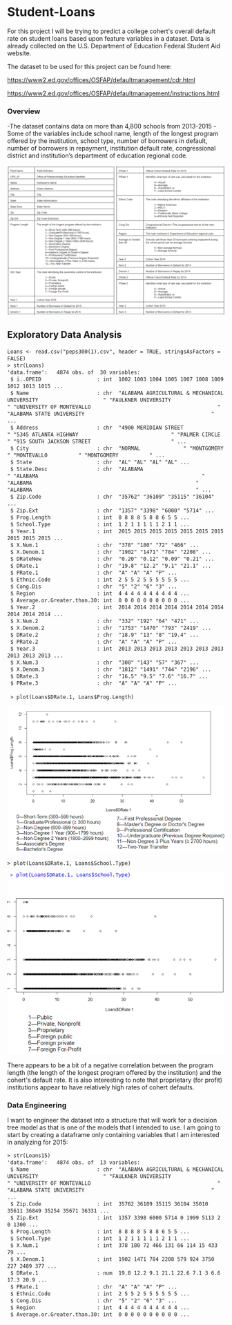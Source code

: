 # Student-Loans

For this project I will be trying to predict a college cohert's overall default rate on student loans based upon feature variables in a dataset.   Data is already collected on the U.S. Department of Education Federal Student Aid website. 

The dataset to be used for this project can be found here:

https://www2.ed.gov/offices/OSFAP/defaultmanagement/cdr.html

https://www2.ed.gov/offices/OSFAP/defaultmanagement/instructions.html

### Overview

-The dataset contains data on more than 4,800 schools from 2013-2015
-Some of the variables include school name, length of the longest program offered by the institution, school type, number of borrowers in default, number of borrowers in repayment, institution default rate, congressional district and institution’s department of education regional code.

![.](https://github.com/bill22290/Student-Loans/blob/master/images/Key.PNG)

## Exploratory Data Analysis
```
Loans <- read.csv("peps300(1).csv", header = TRUE, stringsAsFactors = FALSE)
> str(Loans)
'data.frame':	4874 obs. of  30 variables:
 $ ï..OPEID                  : int  1002 1003 1004 1005 1007 1008 1009 1012 1013 1015 ...
 $ Name                      : chr  "ALABAMA AGRICULTURAL & MECHANICAL UNIVERSITY                     " "FAULKNER UNIVERSITY                                              " "UNIVERSITY OF MONTEVALLO                                         " "ALABAMA STATE UNIVERSITY                                         " ...
 $ Address                   : chr  "4900 MERIDIAN STREET                              " "5345 ATLANTA HIGHWAY                              " "PALMER CIRCLE                                     " "915 SOUTH JACKSON STREET                          " ...
 $ City                      : chr  "NORMAL              " "MONTGOMERY          " "MONTEVALLO          " "MONTGOMERY          " ...
 $ State                     : chr  "AL" "AL" "AL" "AL" ...
 $ State.Desc                : chr  "ALABAMA                                                     " "ALABAMA                                                     " "ALABAMA                                                     " "ALABAMA                                                     " ...
 $ Zip.Code                  : chr  "35762" "36109" "35115" "36104" ...
 $ Zip.Ext                   : chr  "1357" "3398" "6000" "5714" ...
 $ Prog.Length               : int  8 8 8 8 5 8 8 6 5 5 ...
 $ School.Type               : int  1 2 1 1 1 1 1 2 1 1 ...
 $ Year.1                    : int  2015 2015 2015 2015 2015 2015 2015 2015 2015 2015 ...
 $ X.Num.1                   : chr  "378" "180" "72" "466" ...
 $ X.Denom.1                 : chr  "1902" "1471" "784" "2208" ...
 $ DRateNew                  : chr  "0.20" "0.12" "0.09" "0.21" ...
 $ DRate.1                   : chr  "19.8" "12.2" "9.1" "21.1" ...
 $ PRate.1                   : chr  "A" "A" "A" "P" ...
 $ Ethnic.Code               : int  2 5 5 2 5 5 5 5 5 5 ...
 $ Cong.Dis                  : chr  "5" "2" "6" "3" ...
 $ Region                    : int  4 4 4 4 4 4 4 4 4 4 ...
 $ Average.or.Greater.than.30: int  0 0 0 0 0 0 0 0 0 0 ...
 $ Year.2                    : int  2014 2014 2014 2014 2014 2014 2014 2014 2014 2014 ...
 $ X.Num.2                   : chr  "332" "192" "64" "471" ...
 $ X.Denom.2                 : chr  "1753" "1470" "793" "2419" ...
 $ DRate.2                   : chr  "18.9" "13" "8" "19.4" ...
 $ PRate.2                   : chr  "A" "A" "A" "P" ...
 $ Year.3                    : int  2013 2013 2013 2013 2013 2013 2013 2013 2013 2013 ...
 $ X.Num.3                   : chr  "300" "143" "57" "367" ...
 $ X.Denom.3                 : chr  "1812" "1491" "744" "2196" ...
 $ DRate.3                   : chr  "16.5" "9.5" "7.6" "16.7" ...
 $ PRate.3                   : chr  "A" "A" "A" "P" ...
 
 > plot(Loans$DRate.1, Loans$Prog.Length)
 ```
 ![.](https://github.com/bill22290/Student-Loans/blob/master/images/ProgLength_DRate1_plot.PNG)
 ```
 > plot(Loans$DRate.1, Loans$School.Type)
 ```
 ![.](https://github.com/bill22290/Student-Loans/blob/master/images/SchoolType_DRate1_plot.PNG)
 
 There appears to be a bit of a negative correlation between the program length (the length of the longest program offered by the institution) and the cohert's default rate. It is also interesting to note that proprietary (for profit) institutions appear to have relatively high rates of cohert defaults. 
 
### Data Engineering
I want to engineer the dataset into a structure that will work for a decision tree model as that is one of the models that I intended to use. I am going to start by creating a dataframe only containing variables that I am interested in analyzing for 2015:
```
> str(Loans15)
'data.frame':	4874 obs. of  13 variables:
 $ Name                      : chr  "ALABAMA AGRICULTURAL & MECHANICAL UNIVERSITY                     " "FAULKNER UNIVERSITY                                              " "UNIVERSITY OF MONTEVALLO                                         " "ALABAMA STATE UNIVERSITY                                         " ...
 $ Zip.Code                  : int  35762 36109 35115 36104 35010 35611 36849 35254 35671 36331 ...
 $ Zip.Ext                   : int  1357 3398 6000 5714 0 1999 5113 2 0 1300 ...
 $ Prog.Length               : int  8 8 8 8 5 8 8 6 5 5 ...
 $ School.Type               : int  1 2 1 1 1 1 1 2 1 1 ...
 $ X.Num.1                   : int  378 180 72 466 131 66 114 15 433 79 ...
 $ X.Denom.1                 : int  1902 1471 784 2208 579 924 3750 227 2489 377 ...
 $ DRate.1                   : num  19.8 12.2 9.1 21.1 22.6 7.1 3 6.6 17.3 20.9 ...
 $ PRate.1                   : chr  "A" "A" "A" "P" ...
 $ Ethnic.Code               : int  2 5 5 2 5 5 5 5 5 5 ...
 $ Cong.Dis                  : chr  "5" "2" "6" "3" ...
 $ Region                    : int  4 4 4 4 4 4 4 4 4 4 ...
 $ Average.or.Greater.than.30: int  0 0 0 0 0 0 0 0 0 0 ...
 ```


